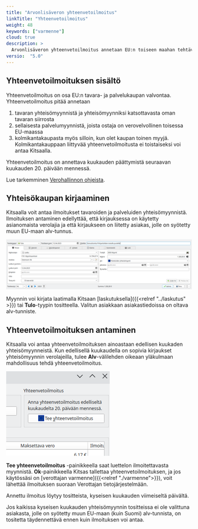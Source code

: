 ```yaml
---
title: "Arvonlisäveron yhteenvetoilmoitus"
linkTitle: "Yhteenvetoilmoitus"
weight: 48
keywords: ["varmenne"]
cloud: true
description: >
  Arvonlisäveron yhteenvetoilmoitus annetaan EU:n toiseen maahan tehtävästä käänteisen arvonlisäveron alaisesta myynnistä.
versio:  "5.0"
---
```


## Yhteenvetoilmoituksen sisältö

Yhteenvetoilmoitus on osa EU:n tavara- ja palvelukaupan valvontaa. Yhteenvetoilmoitus pitää annetaan

1. tavaran yhteisömyynnistä ja yhteisömyynniksi katsottavasta oman tavaran siirrosta
2. sellaisesta palvelumyynnistä, joista ostaja on verovelvollinen toisessa EU-maassa
3. kolmikantakaupasta myös silloin, kun olet kaupan toinen myyjä. Kolmikantakauppaan liittyvää yhteenvetoilmoitusta ei toistaiseksi voi antaa Kitsaalla.

Yhteenvetoilmoitus on annettava kuukauden päättymistä seuraavan kuukauden 20. päivään mennessä.

Lue tarkemminen [Verohallinnon ohjeista](https://vero.fi).

## Yhteisökaupan kirjaaminen

Kitsaalla voit antaa ilmoitukset tavaroiden ja palveluiden yhteisömyynnistä. Ilmoituksen antaminen edellyttää, että kirjauksessa on käytetty asianomaista verolajia ja että kirjaukseen on liitetty asiakas, jolle on syötetty muun EU-maan alv-tunnus.

![Myynnin kirjaus](/img/fi/alv/eumyynti.png)

Myynnin voi kirjata laatimalla Kitsaan [laskutuksella]({{<relref "../laskutus" >}}) tai **Tulo**-tyypin tositteella. Valitun asiakkaan asiakastiedoissa on oltava alv-tunniste.

## Yhteenvetoilmoituksen antaminen

Kitsaalla voi antaa yhteenvetoilmoituksen ainoastaan edellisen kuukaden yhteisömyynneistä. Kun edellisellä kuukaudella on sopivia kirjaukset yhteisömyynnin verolajeilla, tulee **Alv**-välilehden oikeaan yläkulmaan mahdollisuus tehdä yhteenvetoilmoitus.

![Yhteisömyynnin kirjaamispainike](/img/fi/alv/eumyyntinappi.png)

**Tee yhteenvetoilmoitus** -painikkeella saat luettelon ilmoitettavasta myynnistä. **Ok**-painikkeella Kitsas tallettaa yhteenvetoilmoituksen, ja jos käytössäsi on [verottajan varmenne]({{<relref "./varmenne">}}), voit lähettää ilmoituksen suoraan Verottajan tietojärjestelmään.

Annettu ilmoitus löytyy tositteista, kyseisen kuukauden viimeiseltä päivältä.

Jos kaikissa kyseisen kuukauden yhteisömyynnin tositteissa ei ole valittuna asiakasta, jolle on syötetty muun EU-maan (kuin Suomi) alv-tunnista, on tositetta täydennettävä ennen kuin ilmoituksen voi antaa.
